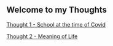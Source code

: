 ## Welcome to my Thoughts

[Thought 1 - School at the time of Covid](school_covid/)

[Thought 2 - Meaning of Life]()
